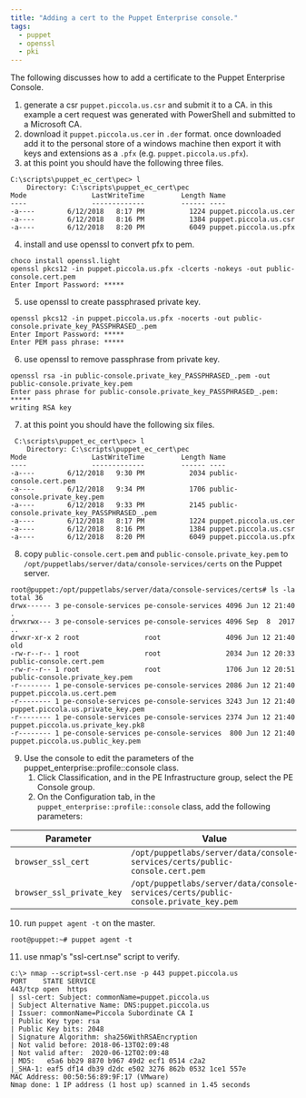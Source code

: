 ```yaml
---
title: "Adding a cert to the Puppet Enterprise console."
tags:
  - puppet
  - openssl
  - pki
---
```


The following discusses how to add a certificate to the Puppet Enterprise Console.

1. generate a csr `puppet.piccola.us.csr` and submit it to a CA. in this example a cert request was generated with PowerShell and submitted to a Microsoft CA.
2. download it `puppet.piccola.us.cer` in `.der` format. once downloaded add it to the personal store of a windows machine then export it with keys and extensions as a `.pfx` (e.g. `puppet.piccola.us.pfx`).
3. at this point you should have the following three files.
```
C:\scripts\puppet_ec_cert\pec> l
    Directory: C:\scripts\puppet_ec_cert\pec
Mode                LastWriteTime         Length Name
----                -------------         ------ ----
-a----        6/12/2018   8:17 PM           1224 puppet.piccola.us.cer
-a----        6/12/2018   8:16 PM           1384 puppet.piccola.us.csr
-a----        6/12/2018   8:20 PM           6049 puppet.piccola.us.pfx
```
4. install and use openssl to convert pfx to pem.
```
choco install openssl.light
openssl pkcs12 -in puppet.piccola.us.pfx -clcerts -nokeys -out public-console.cert.pem
Enter Import Password: *****
```
5. use openssl to create passphrased private key.
```
openssl pkcs12 -in puppet.piccola.us.pfx -nocerts -out public-console.private_key_PASSPHRASED_.pem
Enter Import Password: *****
Enter PEM pass phrase: *****
```
6. use openssl to remove passphrase from private key.
```
openssl rsa -in public-console.private_key_PASSPHRASED_.pem -out public-console.private_key.pem
Enter pass phrase for public-console.private_key_PASSPHRASED_.pem: *****
writing RSA key
```
7. at this point you should have the following six files.
```
 C:\scripts\puppet_ec_cert\pec> l
    Directory: C:\scripts\puppet_ec_cert\pec
Mode                LastWriteTime         Length Name
----                -------------         ------ ----
-a----        6/12/2018   9:30 PM           2034 public-console.cert.pem
-a----        6/12/2018   9:34 PM           1706 public-console.private_key.pem
-a----        6/12/2018   9:33 PM           2145 public-console.private_key_PASSPHRASED_.pem
-a----        6/12/2018   8:17 PM           1224 puppet.piccola.us.cer
-a----        6/12/2018   8:16 PM           1384 puppet.piccola.us.csr
-a----        6/12/2018   8:20 PM           6049 puppet.piccola.us.pfx
```
8. copy `public-console.cert.pem` and `public-console.private_key.pem` to `/opt/puppetlabs/server/data/console-services/certs` on the Puppet server.
```
root@puppet:/opt/puppetlabs/server/data/console-services/certs# ls -la
total 36
drwx------ 3 pe-console-services pe-console-services 4096 Jun 12 21:40 .
drwxrwx--- 3 pe-console-services pe-console-services 4096 Sep  8  2017 ..
drwxr-xr-x 2 root                root                4096 Jun 12 21:40 old
-rw-r--r-- 1 root                root                2034 Jun 12 20:33 public-console.cert.pem
-rw-r--r-- 1 root                root                1706 Jun 12 20:51 public-console.private_key.pem
-r-------- 1 pe-console-services pe-console-services 2086 Jun 12 21:40 puppet.piccola.us.cert.pem
-r-------- 1 pe-console-services pe-console-services 3243 Jun 12 21:40 puppet.piccola.us.private_key.pem
-r-------- 1 pe-console-services pe-console-services 2374 Jun 12 21:40 puppet.piccola.us.private_key.pk8
-r-------- 1 pe-console-services pe-console-services  800 Jun 12 21:40 puppet.piccola.us.public_key.pem
```
9. Use the console to edit the parameters of the puppet_enterprise::profile::console class.
    1. Click Classification, and in the PE Infrastructure group, select the PE Console group.
    2. On the Configuration tab, in the `puppet_enterprise::profile::console` class, add the following parameters:

| Parameter | Value |
| --- | --- |
| `browser_ssl_cert` | `/opt/puppetlabs/server/data/console-services/certs/public-console.cert.pem` |
| `browser_ssl_private_key` | `/opt/puppetlabs/server/data/console-services/certs/public-console.private_key.pem` |

10. run `puppet agent -t` on the master.
```
root@puppet:~# puppet agent -t
```
11. use nmap's "ssl-cert.nse" script to verify.
```
c:\> nmap --script=ssl-cert.nse -p 443 puppet.piccola.us
PORT    STATE SERVICE
443/tcp open  https
| ssl-cert: Subject: commonName=puppet.piccola.us
| Subject Alternative Name: DNS:puppet.piccola.us
| Issuer: commonName=Piccola Subordinate CA I
| Public Key type: rsa
| Public Key bits: 2048
| Signature Algorithm: sha256WithRSAEncryption
| Not valid before: 2018-06-13T02:09:48
| Not valid after:  2020-06-12T02:09:48
| MD5:   e5a6 bb29 8870 b967 49d2 ecf1 0514 c2a2
|_SHA-1: eaf5 df14 db39 d2dc e502 3276 862b 0532 1ce1 557e
MAC Address: 00:50:56:89:9F:17 (VMware)
Nmap done: 1 IP address (1 host up) scanned in 1.45 seconds
```